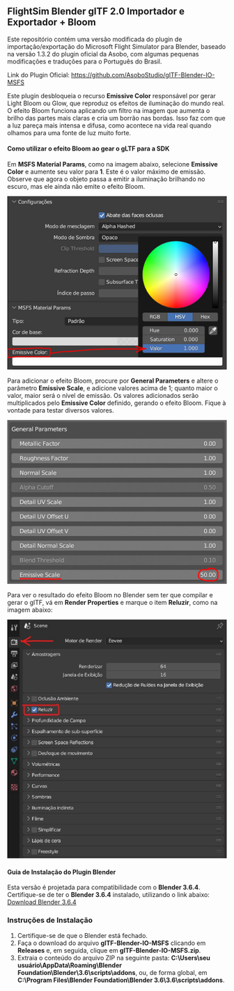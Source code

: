 ## FlightSim Blender glTF 2.0 Importador e Exportador + Bloom

Este repositório contém uma versão modificada do plugin de importação/exportação do Microsoft Flight Simulator para Blender, baseado na versão 1.3.2 do plugin oficial da Asobo, com algumas pequenas modificações e traduções para o Português do Brasil.

Link do Plugin Oficial:
https://github.com/AsoboStudio/glTF-Blender-IO-MSFS

Este plugin desbloqueia o recurso **Emissive Color** responsável por gerar Light Bloom ou Glow, que reproduz os efeitos de iluminação do mundo real. O efeito Bloom funciona aplicando um filtro na imagem que aumenta o brilho das partes mais claras e cria um borrão nas bordas. Isso faz com que a luz pareça mais intensa e difusa, como acontece na vida real quando olhamos para uma fonte de luz muito forte.

#### Como utilizar o efeito Bloom ao gear o gLTF para a SDK

Em **MSFS Material Params**, como na imagem abaixo, selecione **Emissive Color** e aumente seu valor para **1**. Este é o valor máximo de emissão. Observe que agora o objeto passa a emitir a iluminação brilhando no escuro, mas ele ainda não emite o efeito Bloom.

![MSFS Material Params](https://github.com/git-exahost/glTF-Blender-IO-MSFS/blob/main/misc/MSFSMaterialParams.jpg)

Para adicionar o efeito Bloom, procure por **General Parameters** e altere o parâmetro **Emissive Scale**, e adicione valores acima de 1; quanto maior o valor, maior será o nível de emissão. Os valores adicionados serão multiplicados pelo **Emissive Color** definido, gerando o efeito Bloom. Fique à vontade para testar diversos valores.

![Emission Strengths](https://github.com/git-exahost/glTF-Blender-IO-MSFS/blob/main/misc/GeneralParameters.jpg)

Para ver o resultado do efeito Bloom no Blender sem ter que compilar e gerar o glTF, vá em **Render Properties** e marque o item **Reluzir**, como na imagem abaixo:

![Reluzir](https://raw.githubusercontent.com/git-exahost/glTF-Blender-IO-MSFS/main/misc/Reluzir.jpg) 

#### Guia de Instalação do Plugin Blender

Esta versão é projetada para compatibilidade com o **Blender 3.6.4**. Certifique-se de ter o **Blender 3.6.4** instalado, utilizando o link abaixo:<br>
[Download Blender 3.6.4](https://www.blender.org/download/lts/3-6/)

### Instruções de Instalação

1. Certifique-se de que o Blender está fechado.
2. Faça o download do arquivo **glTF-Blender-IO-MSFS** clicando em **Releases** e, em seguida, clique em **glTF-Blender-IO-MSFS.zip**.
3. Extraia o conteúdo do arquivo ZIP na seguinte pasta: **C:\Users\seu usuário\AppData\Roaming\Blender Foundation\Blender\3.6\scripts\addons**, ou, de forma global, em **C:\Program Files\Blender Foundation\Blender 3.6\3.6\scripts\addons**.
